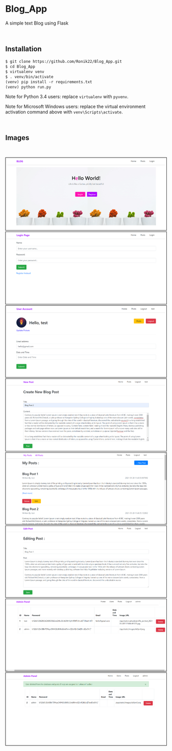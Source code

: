 # Blog_App
A simple text Blog using Flask

<br>

Installation
------------


    $ git clone https://github.com/Ronik22/Blog_App.git
    $ cd Blog_App
    $ virtualenv venv
    $ . venv/bin/activate
    (venv) pip install -r requirements.txt
    (venv) python run.py

Note for Python 3.4 users: replace `virtualenv` with `pyvenv`.

Note for Microsoft Windows users: replace the virtual environment activation command above with `venv\Scripts\activate`.

<br>

## Images
<br>
<p>
    <img style="border:1px solid black;" src="./demo/1.png" alt="1">
    <img style="border:1px solid black;" src="./demo/2.png" alt="2">
    <img style="border:1px solid black;" src="./demo/3.png" alt="3">
    <img style="border:1px solid black;" src="./demo/4.png" alt="4">
    <img style="border:1px solid black;" src="./demo/5.png" alt="5">
    <img style="border:1px solid black;" src="./demo/6.png" alt="6">
    <img style="border:1px solid black;" src="./demo/7.png" alt="7">
    <img style="border:1px solid black;" src="./demo/8.png" alt="8">
</p>
